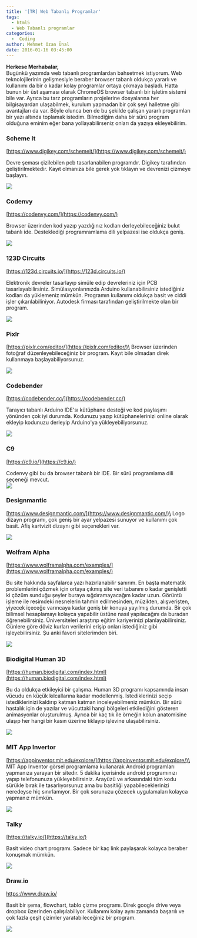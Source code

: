 ```yaml
---
title: '[TR] Web Tabanlı Programlar'
tags:
  - html5
  - Web Tabanlı programlar
categories:
  -  Coding
author: Mehmet Ozan Ünal
date: 2016-01-16 03:45:00
---
```


**Herkese Merhabalar,**\
Bugünkü yazımda web tabanlı programlardan bahsetmek istiyorum. Web
teknolojilerinin gelişmesiyle beraber browser tabanlı oldukça yararlı ve
kullanımı da bir o kadar kolay programlar ortaya çıkmaya başladı. Hatta bunun
bir üst aşaması olarak ChromeOS browser tabanlı bir işletim sistemi bile var.
Ayrıca bu tarz programların projelerine dosyalarına her bilgisayardan
ulaşabilmek, kurulum yapmadan bir çok şeyi halletme gibi avantajları da var.
Böyle olunca ben de bu şekilde çalışan yararlı programları bir yazı altında
toplamak istedim. Bilmediğim daha bir sürü program olduğuna eminim eğer bana
yollayabilirseniz onları da yazıya ekleyebilirim.

### Scheme It

[https://www.digikey.com/schemeit/](https://www.digikey.com/schemeit/)

Devre şeması çizilebilen pcb tasarlanabilen programdır. Digikey tarafından
geliştirilmektedir. Kayıt olmanıza bile gerek yok tıklayın ve devrenizi çizmeye
başlayın.

![](https://3.bp.blogspot.com/-eqDoL8ZnXsc/VplqHUmLuXI/AAAAAAAAXzU/d-7lZapp7VQ/s640/Capture.PNG)

### Codenvy

[https://codenvy.com/](https://codenvy.com/)

Browser üzerinden kod yazıp yazdığınız kodları derleyebileceğiniz bulut tabanlı
ide. Desteklediği programramlama dili yelpazesi ise oldukça geniş.

![](https://3.bp.blogspot.com/-IADN0RNfEeE/Vplq9T0Sx2I/AAAAAAAAXzg/H2_rGN45eAo/s640/Capture.PNG)

### 123D Circuits

[https://123d.circuits.io/](https://123d.circuits.io/)

Elektronik devreler tasarlayıp simüle edip devreleriniz için PCB
tasarlayabilirsiniz. Simülasyonlarınızda Arduino kullanabilirsiniz istediğiniz
kodları da yüklemeniz mümkün. Programın kullanımı oldukça basit ve ciddi işler
çıkarılabiliniyor. Autodesk firması tarafından geliştirilmekte olan bir program.

![](https://2.bp.blogspot.com/-RB6b246S-EU/VplrpfNxUeI/AAAAAAAAXzw/JmMpK0HQze4/s640/Capture2.PNG)

### Pixlr

[https://pixlr.com/editor/](https://pixlr.com/editor/)\
Browser üzerinden fotoğraf düzenleyebileceğiniz bir program. Kayıt bile olmadan
direk kullanmaya başlayabiliyorsunuz.

![](https://2.bp.blogspot.com/-zViNB4L5LxI/Vplr0X8l9kI/AAAAAAAAXz8/ZpcKRZ4qw8Q/s640/Capture.PNG)

### Codebender

[https://codebender.cc/](https://codebender.cc/)

Tarayıcı tabanlı Arduino IDE'sı kütüphane desteği ve kod paylaşımı yönünden çok
iyi durumda. Kodunuzu yazıp kütüphanelerinizi online olarak ekleyip kodunuzu
derleyip Arduino'ya yükleyebiliyorsunuz.

![](https://4.bp.blogspot.com/-n84sEQjPu7M/VplsFbTXLaI/AAAAAAAAX0I/EHyjWy-aWFk/s640/Capture.PNG)

### C9

[https://c9.io/](https://c9.io/)

Codenvy gibi bu da browser tabanlı bir IDE. Bir sürü programlama dili seçeneği
mevcut.\
![](https://3.bp.blogspot.com/-zzZ5Cgy08iM/VpluLCufb9I/AAAAAAAAX0U/vHe6ZsEmAWg/s640/Capturess.PNG)

### Designmantic

[https://www.designmantic.com/](https://www.designmantic.com/)\
Logo dizayn programı, çok geniş bir ayar yelpazesi sunuyor ve kullanımı çok
basit. Afiş kartvizit dizaynı gibi seçenekleri var.

![](https://4.bp.blogspot.com/-dmtyhOkTYWg/VpluPSMnDmI/AAAAAAAAX0g/5HJAenfuiXQ/s640/sdadds.PNG)

### Wolfram Alpha

[https://www.wolframalpha.com/examples/](https://www.wolframalpha.com/examples/)

Bu site hakkında sayfalarca yazı hazırlanabilir sanırım. En başta matematik
problemlerini çözmek için ortaya çıkmış site veri tabanını o kadar genişletti ki
çözüm sunduğu şeyler buraya sığdıramayacağım kadar uzun. Görüntü işleme ile
resimdeki nesnelerin tahmin edilmesinden, müzikten, alışverişten, yiyecek
içeceğe varıncaya kadar geniş bir konuya yayılmış durumda. Bir çok bilimsel
hesaplamayı kolayca yapabilir üstüne nasıl yapılacağını da buradan
öğrenebilirsiniz. Üniversiteleri araştırıp eğitim kariyerinizi
planlayabilirsiniz. Günlere göre döviz kurları verilerini erişip onları
istediğiniz gibi işleyebilirsiniz. Şu anki favori sitelerimden biri.

![](https://1.bp.blogspot.com/-PDwgAxa4IJQ/VpluSgszWiI/AAAAAAAAX0s/99kodhUhGDU/s640/sdadad.PNG)

### Biodigital Human 3D

[https://human.biodigital.com/index.html](https://human.biodigital.com/index.html)

Bu da oldukça etkileyici bir çalışma. Human 3D programı kapsamında insan vücudu
en küçük kılcallarına kadar modellenmiş. İstediklerinizi seçip istediklerinizi
kaldırıp katman katman inceleyebilmeniz mümkün. Bir sürü hastalık için de
yazılar ve vücuttaki hangi bölgeleri etkilediğini gösteren animasyonlar
oluşturulmuş. Ayrıca bir kaç tık ile örneğin kolun anatomisine ulaşıp her hangi
bir kasın üzerine tıklayıp işlevine ulaşabilirsiniz.

![](https://1.bp.blogspot.com/-6GtHZlXP9yo/VpluYsFbuUI/AAAAAAAAX04/8N_FPROoWZY/s640/Capturefsdfds.PNG)

### MIT App Invertor

[https://appinventor.mit.edu/explore/](https://appinventor.mit.edu/explore/)\
MIT App Inventor görsel programlama kullanarak Android programları yapmanıza
yarayan bir sitedir. 5 dakika içerisinde android programınızı yapıp telefonunuza
yükleyebilirsiniz. Arayüzü ve arkasındaki tüm kodu sürükle bırak ile
tasarlıyorsunuz ama bu basitliği yapabileceklerinizi neredeyse hiç sınırlamıyor.
Bir çok sorunuzu çözecek uygulamaları kolayca yapmanız mümkün.

![](https://2.bp.blogspot.com/-zUT2QtUWhKU/VpluaQxFjtI/AAAAAAAAX1E/UJfZLJDpyQo/s640/Capturesdad.PNG)

### Talky

[https://talky.io/](https://talky.io/)

Basit video chart programı. Sadece bir kaç link paylaşarak kolayca beraber
konuşmak mümkün.

![](https://1.bp.blogspot.com/-rKuX1VrWgwU/VvxHEXQRtjI/AAAAAAAAZag/MIfLVc_DrewVqcTx0o6oV3IiET5zChPOw/s640/Capture.PNG)

### Draw.io

https://www.draw.io/

Basit bir şema, flowchart, tablo çizme programı. Direk google drive veya dropbox
üzerinden çalışılabiliyor. Kullanımı kolay aynı zamanda başarılı ve çok fazla
çeşit çizimler yaratabileceğiniz bir program.

![](https://3.bp.blogspot.com/-ZgkVeI-VZsg/VvxI31dNOvI/AAAAAAAAZas/i4oLECc1lFwcX1Eih0OrUdsUZqdfkhVZg/s640/Capture.PNG)
